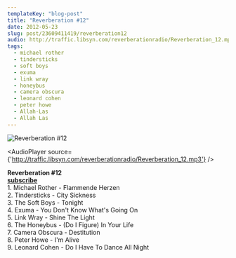 ```yaml
---
templateKey: "blog-post"
title: "Reverberation #12"
date: 2012-05-23
slug: post/23609411419/reverberation12
audio: http://traffic.libsyn.com/reverberationradio/Reverberation_12.mp3
tags:
  - michael rother
  - tindersticks
  - soft boys
  - exuma
  - link wray
  - honeybus
  - camera obscura
  - leonard cohen
  - peter howe
  - Allah-Las
  - Allah Las
---
```


![Reverberation #12](../images/701c8b00d9377aa79bd509d29a72edbb4c6c46e3d260e0d68ac4b4551ef070d3.jpg)

<AudioPlayer source={'http://traffic.libsyn.com/reverberationradio/Reverberation_12.mp3'} />

<p><strong>Reverberation #12<br /><a href="http://itunes.apple.com/us/podcast/reverberation-radio/id520739212?ign-mpt=uo%3D4" title="subscribe" target="_blank">subscribe</a><br /></strong>1. Michael Rother - Flammende Herzen &nbsp;&nbsp;&nbsp;<br />2. Tindersticks - City Sickness &nbsp;&nbsp;&nbsp;<br />3. The Soft Boys - Tonight &nbsp;&nbsp;&nbsp;<br />4. Exuma - You Don't Know What's Going On &nbsp;&nbsp;&nbsp;<br />5. Link Wray - Shine The Light &nbsp;&nbsp;&nbsp;<br />6. The Honeybus - (Do I Figure) In Your Life &nbsp;&nbsp;<br />7. Camera Obscura - Destitution &nbsp;&nbsp;<br />8. Peter Howe - I'm Alive &nbsp;&nbsp;&nbsp;<br />9. Leonard Cohen - Do I Have To Dance All Night &nbsp;</p>
